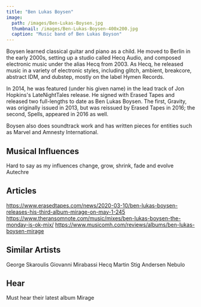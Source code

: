 ```yaml
---
title: "Ben Lukas Boysen"
image: 
  path: /images/Ben-Lukas-Boysen.jpg
  thumbnail: /images/Ben-Lukas-Boysen-400x200.jpg
  caption: "Music band of Ben Lukas Boyson"
---
```


Boysen learned classical guitar and piano as a child. He moved to Berlin in the early 2000s, setting up a studio called Hecq Audio, and composed electronic music under the alias Hecq from 2003. As Hecq, he released music in a variety of electronic styles, including glitch, ambient, breakcore, abstract IDM, and dubstep, mostly on the label Hymen Records.

In 2014, he was featured (under his given name) in the lead track of Jon Hopkins's LateNightTales release. He signed with Erased Tapes and released two full-lengths to date as Ben Lukas Boysen. The first, Gravity, was originally issued in 2013, but was reissued by Erased Tapes in 2016; the second, Spells, appeared in 2016 as well.

Boysen also does soundtrack work and has written pieces for entities such as Marvel and Amnesty International.

## Musical Influences

Hard to say as my influences change, grow, shrink, fade and evolve
Autechre

## Articles

https://www.erasedtapes.com/news/2020-03-10/ben-lukas-boysen-releases-his-third-album-mirage-on-may-1-245
https://www.theransomnote.com/music/mixes/ben-lukas-boysen-the-monday-is-ok-mix/
https://www.musicomh.com/reviews/albums/ben-lukas-boysen-mirage

## Similar Artists

George Skaroulis
Giovanni Mirabassi
Hecq
Martin Stig Andersen
Nebulo

## Hear

Must hear their latest album Mirage
